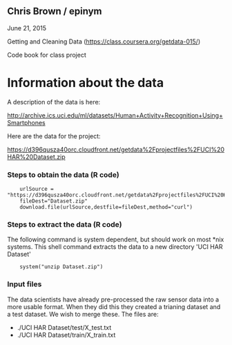 ## Chris Brown / epinym
June 21, 2015

Getting and Cleaning Data (https://class.coursera.org/getdata-015/) 

Code book for class project

# Information about the data
A description of the data is here:

http://archive.ics.uci.edu/ml/datasets/Human+Activity+Recognition+Using+Smartphones 

Here are the data for the project: 

https://d396qusza40orc.cloudfront.net/getdata%2Fprojectfiles%2FUCI%20HAR%20Dataset.zip 

### Steps to obtain the data (R code)
        urlSource = "https://d396qusza40orc.cloudfront.net/getdata%2Fprojectfiles%2FUCI%20HAR%20Dataset.zip"
        fileDest="Dataset.zip"
        download.file(urlSource,destfile=fileDest,method="curl")

### Steps to extract the data (R code) 
The following command is system dependent, but should work on most *nix systems. This shell command extracts the data to a new directory 'UCI HAR Dataset'

        system("unzip Dataset.zip")

### Input files
The data scientists have already pre-processed the raw sensor data into a more usable format. When they did this they created a trianing dataset and a test dataset. We wish to merge these. The files are:

* ./UCI HAR Dataset/test/X_test.txt
* ./UCI HAR Dataset/train/X_train.txt





